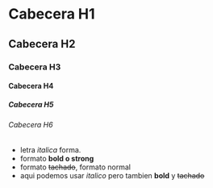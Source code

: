 # Cabecera H1

## Cabecera H2

### Cabecera H3

#### Cabecera H4

##### Cabecera H5

###### Cabecera H6

- letra _italica_ forma.
- formato **bold o strong**
- formato ~~tachado~~, formato normal
- aqui podemos usar _italico_ pero tambien **bold** y ~~tachado~~
